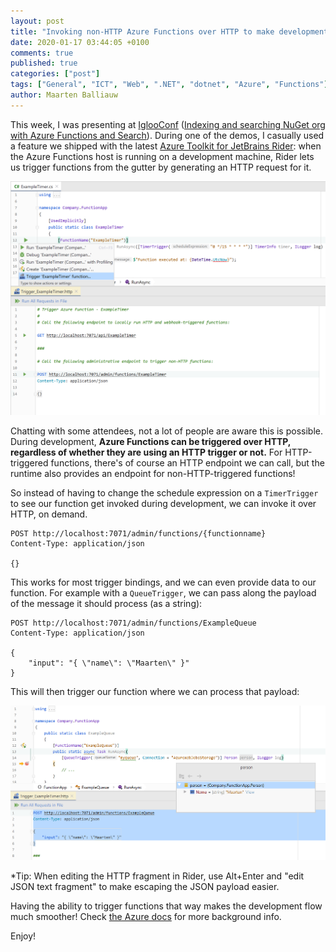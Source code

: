 ```yaml
---
layout: post
title: "Invoking non-HTTP Azure Functions over HTTP to make development easier"
date: 2020-01-17 03:44:05 +0100
comments: true
published: true
categories: ["post"]
tags: ["General", "ICT", "Web", ".NET", "dotnet", "Azure", "Functions"]
author: Maarten Balliauw
---
```


This week, I was presenting at [IglooConf](https://www.iglooconf.fi) ([Indexing and searching NuGet org with Azure Functions and Search](https://www.youtube.com/watch?v=ZxH133cyns8)). During one of the demos, I casually used a feature we shipped with the latest [Azure Toolkit for JetBrains Rider](https://plugins.jetbrains.com/plugin/11220-azure-toolkit-for-rider): when the Azure Functions host is running on a development machine, Rider lets us trigger functions from the gutter by generating an HTTP request for it.

![Trigger Azure Functions from Rider](/images/2020/01/trigger-azure-functions-from-rider.png)

Chatting with some attendees, not a lot of people are aware this is possible. During development, **Azure Functions can be triggered over HTTP, regardless of whether they are using an HTTP trigger or not.** For HTTP-triggered functions, there's of course an HTTP endpoint we can call, but the runtime also provides an endpoint for non-HTTP-triggered functions!

So instead of having to change the schedule expression on a `TimerTrigger` to see our function get invoked during development, we can invoke it over HTTP, on demand.

```
POST http://localhost:7071/admin/functions/{functionname}
Content-Type: application/json

{}
```

This works for most trigger bindings, and we can even provide data to our function. For example with a `QueueTrigger`, we can pass along the payload of the message it should process (as a string):

```
POST http://localhost:7071/admin/functions/ExampleQueue
Content-Type: application/json

{
    "input": "{ \"name\": \"Maarten\" }"
}
```

This will then trigger our function where we can process that payload:

![Invoke Azure Function with payload](/images/2020/01/azure-functions-invocation-from-rider-with-payload.png)

*Tip: When editing the HTTP fragment in Rider, use Alt+Enter and "edit JSON text fragment" to make escaping the JSON payload easier.

Having the ability to trigger functions that way makes the development flow much smoother! Check [the Azure docs](https://docs.microsoft.com/en-us/azure/azure-functions/functions-run-local#passing-test-data-to-a-function) for more background info.

Enjoy!
